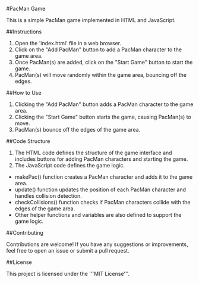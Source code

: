 
#PacMan Game

This is a simple PacMan game implemented in HTML and JavaScript.

##Instructions

1. Open the 'index.html' file in a web browser.
2. Click on the "Add PacMan" button to add a PacMan character to the game area.
3. Once PacMan(s) are added, click on the "Start Game" button to start the game.
4. PacMan(s) will move randomly within the game area, bouncing off the edges.

##How to Use

1. Clicking the "Add PacMan" button adds a PacMan character to the game area.
2. Clicking the "Start Game" button starts the game, causing PacMan(s) to move.
3. PacMan(s) bounce off the edges of the game area.

##Code Structure

1. The HTML code defines the structure of the game interface and includes buttons for adding PacMan characters and starting the game.
2. The JavaScript code defines the game logic.
 * makePac() function creates a PacMan character and adds it to the game area.
 * update() function updates the position of each PacMan character and handles collision detection.
 * checkCollisions() function checks if PacMan characters collide with the edges of the game area.
 * Other helper functions and variables are also defined to support the game logic.

##Contributing

Contributions are welcome! If you have any suggestions or improvements, feel free to open an issue or submit a pull request.

##License

This project is licensed under the '''MIT License'''.
